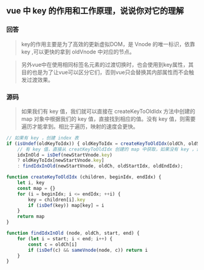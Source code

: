 ## vue 中 key 的作用和工作原理，说说你对它的理解

### 回答
> key的作用主要是为了高效的更新虚拟DOM，是 Vnode 的唯一标识，依靠 key ,可以更快的拿到 oldVnode 中对应的节点。

> 另外vue中在使用相同标签名元素的过渡切换时，也会使用到key属性，其目的也是为了让vue可以区分它们，否则vue只会替换其内部属性而不会触发过渡效果。

### 源码
> 如果我们有 key 值，我们就可以直接在 createKeyToOldIdx 方法中创建的 map 对象中根据我们的 key 值，直接找到相应的值。没有 key 值，则需要遍历才能拿到。相比于遍历，映射的速度会更快。
```js 
// 如果有 key ，创建 index 表
if (isUndef(oldKeyToIdx)) { oldKeyToIdx = createKeyToOldIdx(oldCh, oldStartIdx, oldEndIdx); }
    // 有 key 值，直接从 creatKeyToOldIdx 创建的 map 中获取，如果没有 key ，调用 findIdxInOld
    idxInOld = isDef(newStartVnode.key)
    ? oldKeyToIdx[newStartVnode.key]
    : findIdxInOld(newStartVnode, oldCh, oldStartIdx, oldEndIdx);

function createKeyToOldIdx (children, beginIdx, endIdx) {
    let i, key
    const map = {}
    for (i = beginIdx; i <= endIdx; ++i) {
        key = children[i].key
        if (isDef(key)) map[key] = i
    }
    return map
}

function findIdxInOld (node, oldCh, start, end) {
    for (let i = start; i < end; i++) {
        const c = oldCh[i]
        if (isDef(c) && sameVnode(node, c)) return i
    }
}
```
